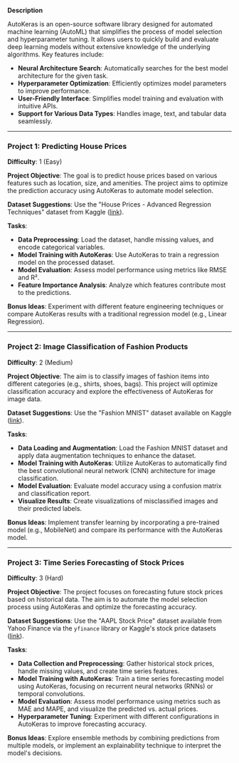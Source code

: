 **Description**

AutoKeras is an open-source software library designed for automated machine learning (AutoML) that simplifies the process of model selection and hyperparameter tuning. It allows users to quickly build and evaluate deep learning models without extensive knowledge of the underlying algorithms. Key features include:

- **Neural Architecture Search**: Automatically searches for the best model architecture for the given task.
- **Hyperparameter Optimization**: Efficiently optimizes model parameters to improve performance.
- **User-Friendly Interface**: Simplifies model training and evaluation with intuitive APIs.
- **Support for Various Data Types**: Handles image, text, and tabular data seamlessly.

---

### Project 1: Predicting House Prices

**Difficulty**: 1 (Easy)

**Project Objective**: The goal is to predict house prices based on various features such as location, size, and amenities. The project aims to optimize the prediction accuracy using AutoKeras to automate model selection.

**Dataset Suggestions**: Use the "House Prices - Advanced Regression Techniques" dataset from Kaggle ([link](https://www.kaggle.com/c/house-prices-advanced-regression-techniques/data)).

**Tasks**:
- **Data Preprocessing**: Load the dataset, handle missing values, and encode categorical variables.
- **Model Training with AutoKeras**: Use AutoKeras to train a regression model on the processed dataset.
- **Model Evaluation**: Assess model performance using metrics like RMSE and R².
- **Feature Importance Analysis**: Analyze which features contribute most to the predictions.

**Bonus Ideas**: Experiment with different feature engineering techniques or compare AutoKeras results with a traditional regression model (e.g., Linear Regression).

---

### Project 2: Image Classification of Fashion Products

**Difficulty**: 2 (Medium)

**Project Objective**: The aim is to classify images of fashion items into different categories (e.g., shirts, shoes, bags). This project will optimize classification accuracy and explore the effectiveness of AutoKeras for image data.

**Dataset Suggestions**: Use the "Fashion MNIST" dataset available on Kaggle ([link](https://www.kaggle.com/zalando-research/fashionmnist)).

**Tasks**:
- **Data Loading and Augmentation**: Load the Fashion MNIST dataset and apply data augmentation techniques to enhance the dataset.
- **Model Training with AutoKeras**: Utilize AutoKeras to automatically find the best convolutional neural network (CNN) architecture for image classification.
- **Model Evaluation**: Evaluate model accuracy using a confusion matrix and classification report.
- **Visualize Results**: Create visualizations of misclassified images and their predicted labels.

**Bonus Ideas**: Implement transfer learning by incorporating a pre-trained model (e.g., MobileNet) and compare its performance with the AutoKeras model.

---

### Project 3: Time Series Forecasting of Stock Prices

**Difficulty**: 3 (Hard)

**Project Objective**: The project focuses on forecasting future stock prices based on historical data. The aim is to automate the model selection process using AutoKeras and optimize the forecasting accuracy.

**Dataset Suggestions**: Use the "AAPL Stock Price" dataset available from Yahoo Finance via the `yfinance` library or Kaggle's stock price datasets ([link](https://www.kaggle.com/dgawlik/stockmarket)).

**Tasks**:
- **Data Collection and Preprocessing**: Gather historical stock prices, handle missing values, and create time series features.
- **Model Training with AutoKeras**: Train a time series forecasting model using AutoKeras, focusing on recurrent neural networks (RNNs) or temporal convolutions.
- **Model Evaluation**: Assess model performance using metrics such as MAE and MAPE, and visualize the predicted vs. actual prices.
- **Hyperparameter Tuning**: Experiment with different configurations in AutoKeras to improve forecasting accuracy.

**Bonus Ideas**: Explore ensemble methods by combining predictions from multiple models, or implement an explainability technique to interpret the model's decisions.

